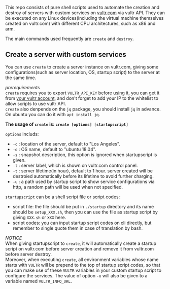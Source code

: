 This repo consists of pure shell scripts used to automate the creation and destroy of servers with custom services on [vultr.com](http://vultr.com) via vultr API. They can be executed on any Linux devices(including the virtual machine themselves created on vultr.com) with different CPU architectures, such as x86 and arm. 

The main commands used frequently are `create` and `destroy`.

## Create a server with custom services

  You can use `create` to create a server instance on vultr.com, giving some configurations(such as server location, OS, startup script) to the server at the same time.

  *prerequirements*  
  `create` requires you to export `VULTR_API_KEY` before using it, you can get it from [your vultr account](https://my.vultr.com/settings/#settingsapi), and don't forget to add your IP to the whitelist to allow scripts to use vultr API.  
  `create` also denpends on the `jq` package, you should install `jq` in advance. On ubuntu you can do it with `apt install jq`.

  **The usage of `create` is: `create [options] [startupscript]`**

  `options` includs:  
  - `-c` : location of the server, default to "Los Angeles".
  - `-o` : OS name, default to "ubuntu 18.04".
  - `-s` : snapshot description, this option is ignored when startupscript is given.
  - `-l` : server label, which is shown on vultr.com control panel.
  - `-t` : server lifetime(in hour), default to 1 hour. server created will be destroied automatically before its lifetime to avoid further charging.
  - `-u` : a path used by startup script to show service configurations via http, a random path will be used when not specified.

  `startupscript` can be a shell script file or script codes:  
  - script file: the file should be put in `./startup` directory and its name should be `setup_XXX.sh`, then you can use the file as startup script by giving `XXX.sh` or `XXX` here.
  - script codes:  you can input startup script codes on cli directly, but remember to single quote them in case of translation by bash.

  *NOTICE*  
  When giving startupscript to `create`, it will automatically create a startup script on vultr.com before server creation and remove it from vultr.com before server destroy.  
  Moreover, when executing `create`, all environment variables whose name starts with `VULTR` will be prepend to the top of startup script codes, so that you can make use of these `VULTR` variables in your custom startup script to configure the services. The value of option `-u` will also be given to a variable named `VULTR_INFO_URL`.
